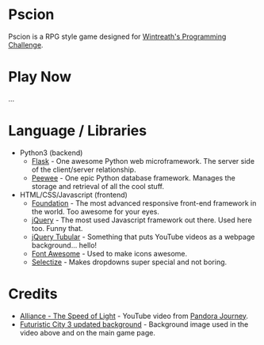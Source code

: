 # Pscion

Pscion is a RPG style game designed for [Wintreath's Programming Challenge](http://wintreath.com/forums/index.php?board=126.0).

# Play Now

...

# Language / Libraries

* Python3 (backend)
  * [Flask](http://flask.pocoo.org/) - One awesome Python web microframework. The server side of the client/server relationship.
  * [Peewee](http://docs.peewee-orm.com/en/latest/) - One epic Python database framework. Manages the storage and retrieval of all the cool stuff.
* HTML/CSS/Javascript (frontend)
  * [Foundation](http://foundation.zurb.com/) - The most advanced responsive front-end framework in the world. Too awesome for your eyes.
  * [jQuery](https://jquery.com/) - The most used Javascript framework out there. Used here too. Funny that.
  * [jQuery Tubular](http://www.seanmccambridge.com/tubular/) - Something that puts YouTube videos as a webpage background... hello!
  * [Font Awesome](https://fortawesome.github.io/Font-Awesome/) - Used to make icons awesome.
  * [Selectize](https://selectize.github.io/selectize.js/) - Makes dropdowns super special and not boring.

# Credits

* [Alliance - The Speed of Light](https://www.youtube.com/watch?v=P99yh7DdFR4) - YouTube video from [Pandora Journey](https://www.youtube.com/user/Dendera91).
* [Futuristic City 3 updated background](http://rich35211.deviantart.com/art/Futuristic-City-3-updated-background-319511220) - Background image used in the video above and on the main game page.